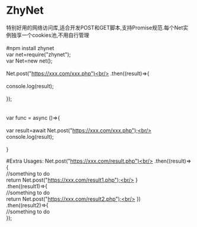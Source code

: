 # ZhyNet
特别好用的网络访问库,适合开发POST和GET脚本,支持Promise规范.每个Net实例独享一个cookies池,不用自行管理<br/>
<br/>
#npm install zhynet<br/>
var net=require("zhynet");<br/>
var Net=new net();<br/>
<br/>
Net.post("https://xxx.com/xxx.php")<br/>
  .then((result)=>{<br/>
  <br/>
  console.log(result);<br/>
  <br/>
  });<br/>
  <br/>
  <br/>
  var func = async ()=>{<br/>
  <br/>
 var result=await Net.post("https://xxx.com/xxx.php");<br/>
  console.log(result);<br/>
  <br/>
  }<br/>


#Extra Usages:
Net.post("https://xxx.com/result.php")<br/>
.then((result)=>{<br/>
//something to do<br/>
  return Net.post("https://xxx.com/result1.php");<br/>
}<br/>
.then((result1)=>{<br/>
//something to do<br/>
  return Net.post("https://xxx.com/result2.php");<br/>
})<br/>
.then((result2)=>{<br/>
//something to do<br/>
});<br/>
<br/>
